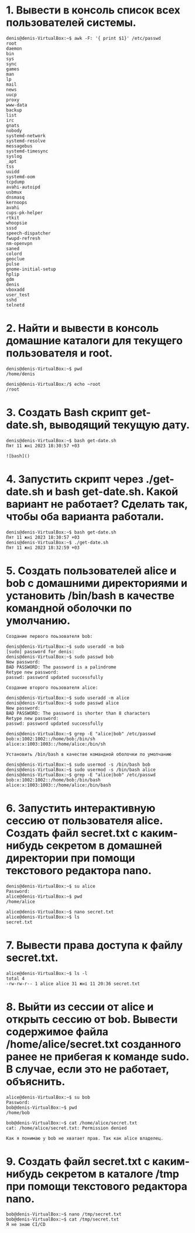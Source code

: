 # 1. Вывести в консоль список всех пользователей системы.
```
denis@denis-VirtualBox:~$ awk -F: '{ print $1}' /etc/passwd
root
daemon
bin
sys
sync
games
man
lp
mail
news
uucp
proxy
www-data
backup
list
irc
gnats
nobody
systemd-network
systemd-resolve
messagebus
systemd-timesync
syslog
_apt
tss
uuidd
systemd-oom
tcpdump
avahi-autoipd
usbmux
dnsmasq
kernoops
avahi
cups-pk-helper
rtkit
whoopsie
sssd
speech-dispatcher
fwupd-refresh
nm-openvpn
saned
colord
geoclue
pulse
gnome-initial-setup
hplip
gdm
denis
vboxadd
user_test
sshd
telnetd
```

# 2. Найти и вывести в консоль домашние каталоги для текущего пользователя и root.
```
denis@denis-VirtualBox:~$ pwd
/home/denis

denis@denis-VirtualBox:/$ echo ~root
/root
```

# 3. Создать Bash скрипт get-date.sh, выводящий текущую дату.
```
denis@denis-VirtualBox:~$ bash get-date.sh
Пят 11 жні 2023 18:30:57 +03

![bash]()
```

# 4. Запустить скрипт через ./get-date.sh и bash get-date.sh. Какой вариант не работает? Сделать так, чтобы оба варианта работали.
```
denis@denis-VirtualBox:~$ bash get-date.sh
Пят 11 жні 2023 18:30:57 +03
denis@denis-VirtualBox:~$ ./get-date.sh
Пят 11 жні 2023 18:32:59 +03
```

# 5. Создать пользователей alice и bob с домашними директориями и установить /bin/bash в качестве командной оболочки по умолчанию.
```
Создание первого поьзователя bob:

denis@denis-VirtualBox:~$ sudo useradd -m bob
[sudo] password for denis: 
denis@denis-VirtualBox:~$ sudo passwd bob
New password: 
BAD PASSWORD: The password is a palindrome
Retype new password: 
passwd: password updated successfully
```
```
Создание второго поьзователя alice:

denis@denis-VirtualBox:~$ sudo useradd -m alice
denis@denis-VirtualBox:~$ sudo passwd alice
New password: 
BAD PASSWORD: The password is shorter than 8 characters
Retype new password: 
passwd: password updated successfully
```
```
denis@denis-VirtualBox:~$ grep -E "alice|bob" /etc/passwd
bob:x:1002:1002::/home/bob:/bin/sh
alice:x:1003:1003::/home/alice:/bin/sh

Установить /bin/bash в качестве командной оболочки по умолчанию

denis@denis-VirtualBox:~$ sudo usermod -s /bin/bash bob
denis@denis-VirtualBox:~$ sudo usermod -s /bin/bash alice
denis@denis-VirtualBox:~$ grep -E "alice|bob" /etc/passwd
bob:x:1002:1002::/home/bob:/bin/bash
alice:x:1003:1003::/home/alice:/bin/bash
```

# 6. Запустить интерактивную сессию от пользователя alice. Создать файл secret.txt с каким-нибудь секретом в домашней директории при помощи текстового редактора nano.
```
denis@denis-VirtualBox:~$ su alice
Password:
alice@denis-VirtualBox:~$ pwd
/home/alice

alice@denis-VirtualBox:~$ nano secret.txt
alice@denis-VirtualBox:~$ ls
secret.txt
```

# 7. Вывести права доступа к файлу secret.txt.
```
alice@denis-VirtualBox:~$ ls -l
total 4
-rw-rw-r-- 1 alice alice 31 жні 11 20:36 secret.txt
```

# 8. Выйти из сессии от alice и открыть сессию от bob. Вывести содержимое файла /home/alice/secret.txt созданного ранее не прибегая к команде sudo. В случае, если это не работает, объяснить.
```
alice@denis-VirtualBox:~$ su bob
Password: 
bob@denis-VirtualBox:~$ pwd
/home/bob
```
```
bob@denis-VirtualBox:~$ cat /home/alice/secret.txt
cat: /home/alice/secret.txt: Permission denied

Как я понимаю у bob не хватает прав. Так как alice владелец.
```
# 9. Создать файл secret.txt с каким-нибудь секретом в каталоге /tmp при помощи текстового редактора nano.
```
bob@denis-VirtualBox:~$ nano /tmp/secret.txt
bob@denis-VirtualBox:~$ cat /tmp/secret.txt
Я не знаю CI/CD
```